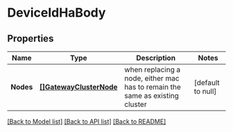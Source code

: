# DeviceIdHaBody

## Properties
Name | Type | Description | Notes
------------ | ------------- | ------------- | -------------
**Nodes** | [**[]GatewayClusterNode**](gateway_cluster_node.md) | when replacing a node, either mac has to remain the same as existing cluster | [default to null]

[[Back to Model list]](../README.md#documentation-for-models) [[Back to API list]](../README.md#documentation-for-api-endpoints) [[Back to README]](../README.md)

